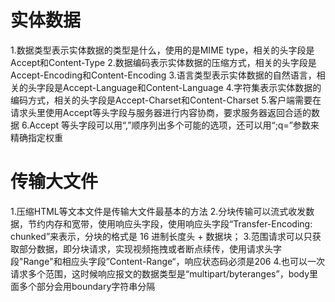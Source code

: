 # 实体数据
1.数据类型表示实体数据的类型是什么，使用的是MIME type，相关的头字段是Accept和Content-Type
2.数据编码表示实体数据的压缩方式，相关的头字段是Accept-Encoding和Content-Encoding
3.语言类型表示实体数据的自然语言，相关的头字段是Accept-Language和Content-Language
4.字符集表示实体数据的编码方式，相关的头字段是Accept-Charset和Content-Charset
5.客户端需要在请求头里使用Accept等头字段与服务器进行内容协商，要求服务器返回合适的数据
6.Accept 等头字段可以用“,”顺序列出多个可能的选项，还可以用“;q=”参数来精确指定权重 

# 传输大文件
1.压缩HTML等文本文件是传输大文件最基本的方法
2.分块传输可以流式收发数据，节约内存和宽带，使用响应头字段，使用响应头字段“Transfer-Encoding: chunked”来表示，分块的格式是 16 进制长度头 + 数据块；
3.范围请求可以只获取部分数据，即分块请求，实现视频拖拽或者断点续传，使用请求头字段"Range"和相应头字段”Content-Range“，响应状态码必须是206
4.也可以一次请求多个范围，这时候响应报文的数据类型是“multipart/byteranges”，body里面多个部分会用boundary字符串分隔 
